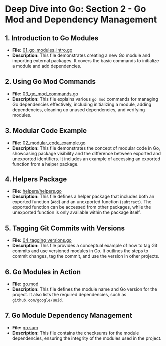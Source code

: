 # **Deep Dive into Go: Section 2 - Go Mod and Dependency Management**

## **1. Introduction to Go Modules**
- **File:** [01_go_modules_intro.go](01_go_modules_intro.go)  
- **Description:** This file demonstrates creating a new Go module and importing external packages. It covers the basic commands to initialize a module and add dependencies.

## **2. Using Go Mod Commands**
- **File:** [03_go_mod_commands.go](03_go_mod_commands.go)  
- **Description:** This file explains various `go mod` commands for managing Go dependencies effectively, including initializing a module, adding dependencies, cleaning up unused dependencies, and verifying modules.

## **3. Modular Code Example**
- **File:** [02_modular_code_example.go](02_modular_code_example.go)  
- **Description:** This file demonstrates the concept of modular code in Go, showcasing package visibility and the difference between exported and unexported identifiers. It includes an example of accessing an exported function from a helper package.

## **4. Helpers Package**
- **File:** [helpers/helpers.go](helpers/helpers.go)  
- **Description:** This file defines a helper package that includes both an exported function (`Add`) and an unexported function (`subtract`). The exported function can be accessed from other packages, while the unexported function is only available within the package itself.

## **5. Tagging Git Commits with Versions**
- **File:** [04_tagging_versions.go](04_tagging_versions.go)  
- **Description:** This file provides a conceptual example of how to tag Git commits and use versioned modules in Go. It outlines the steps to commit changes, tag the commit, and use the version in other projects.

## **6. Go Modules in Action**
- **File:** [go.mod](go.mod)  
- **Description:** This file defines the module name and Go version for the project. It also lists the required dependencies, such as `github.com/google/uuid`.

## **7. Go Module Dependency Management**
- **File:** [go.sum](go.sum)  
- **Description:** This file contains the checksums for the module dependencies, ensuring the integrity of the modules used in the project.